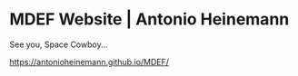 # MDEF Website | Antonio Heinemann
See you, Space Cowboy... 


https://antonioheinemann.github.io/MDEF/

